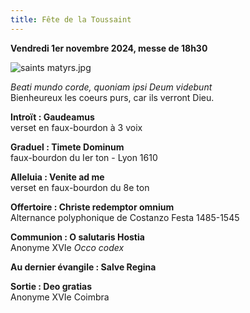 ```yaml
---
title: Fête de la Toussaint
---
```

**Vendredi 1er novembre 2024, messe de 18h30**

![saints matyrs.jpg]({{site.baseurl}}/images/saints%20matyrs.jpg)

*Beati mundo corde, quoniam ipsi Deum videbunt*  
Bienheureux les coeurs purs, car ils verront Dieu.

**Introït : Gaudeamus**  
verset en faux-bourdon à 3 voix

**Graduel : Timete Dominum**  
faux-bourdon du Ier ton - Lyon 1610

**Alleluia : Venite ad me**  
verset en faux-bourdon du 8e ton

**Offertoire : Christe redemptor omnium**  
Alternance polyphonique de Costanzo Festa 1485-1545

**Communion : O salutaris Hostia**  
Anonyme XVIe *Occo codex*

**Au dernier évangile : Salve Regina**  

**Sortie : Deo gratias**  
Anonyme XVIe Coimbra